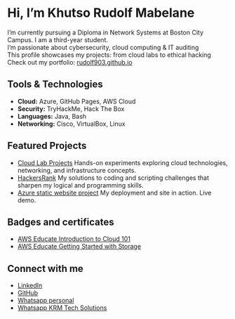 #  Hi, I’m Khutso Rudolf Mabelane

I’m currently pursuing a Diploma in Network Systems at Boston City Campus. I am a third-year student.  
I’m passionate about cybersecurity, cloud computing & IT auditing  
This profile showcases my projects: from cloud labs to ethical hacking  
Check out my portfolio: [rudolf903.github.io](https://rudolf903.github.io)

##  Tools & Technologies
- **Cloud:** Azure, GitHub Pages, AWS Cloud
- **Security:** TryHackMe, Hack The Box
- **Languages:** Java, Bash
- **Networking:** Cisco, VirtualBox, Linux

## Featured Projects
- [Cloud Lab Projects](https://github.com/Rudolf903/cloud-lab-projects) Hands-on experiments exploring cloud technologies, networking, and infrastructure concepts.
- [HackersRank](https://rudolf903.github.io) My solutions to coding and scripting challenges that sharpen my logical and programming skills.
- [Azure static website project](https://github.com/Rudolf903/azure-static-portfolio-hosting) My deployment and site in action. Live demo.

##  Badges and certificates
- [AWS Educate Introduction to Cloud 101](https://www.credly.com/badges/a9dc0a09-8345-4221-a36a-031d82dc80a1/public_url)
- [AWS Educate Getting Started with Storage](https://www.credly.com/badges/db54b579-fa84-490b-b29c-437cc323feb7/public_url) 


## Connect with me
- [LinkedIn](https://www.linkedin.com/in/khutso-mabelane-1a1703278)
- [GitHub](https://github.com/Rudolf903)
- [Whatsapp personal](https://wa.me/qr/JRXM46CEMZTKB1)
- [Whatsapp KRM Tech Solutions](https://wa.me/message/IKWOPIMIHBO7A1)
